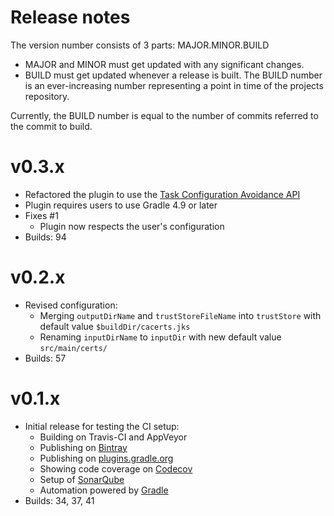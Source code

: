 # Release notes

The version number consists of 3 parts: MAJOR.MINOR.BUILD
* MAJOR and MINOR must get updated with any significant changes.
* BUILD must get updated whenever a release is built. The BUILD number is an ever-increasing number representing a point in time of the projects repository.

Currently, the BUILD number is equal to the number of commits referred to the commit to build. 

# v0.3.x
* Refactored the plugin to use the [Task Configuration Avoidance API](https://github.com/gradle/gradle/blob/v5.6.2/subprojects/docs/src/docs/userguide/task_configuration_avoidance.adoc)
* Plugin requires users to use Gradle 4.9 or later
* Fixes #1
  * Plugin now respects the user's configuration
* Builds: 94

# v0.2.x
* Revised configuration:
  * Merging `outputDirName` and `trustStoreFileName` into `trustStore` with default value `$buildDir/cacerts.jks`
  * Renaming `inputDirName` to `inputDir` with new default value `src/main/certs/`
* Builds: 57

# v0.1.x
* Initial release for testing the CI setup:
  * Building on Travis-CI and AppVeyor
  * Publishing on [Bintray](https://bintray.com/chkpnt/maven/truststorebuilder-gradle-plugin/view)
  * Publishing on [plugins.gradle.org](https://plugins.gradle.org/plugin/de.chkpnt.truststorebuilder)
  * Showing code coverage on [Codecov](https://codecov.io/github/chkpnt/truststorebuilder-gradle-plugin)
  * Setup of [SonarQube](https://sonar.chkpnt.de/dashboard?id=de.chkpnt%3Atruststorebuilder-gradle-plugin)
  * Automation powered by [Gradle](build.gradle) 
* Builds: 34, 37, 41
